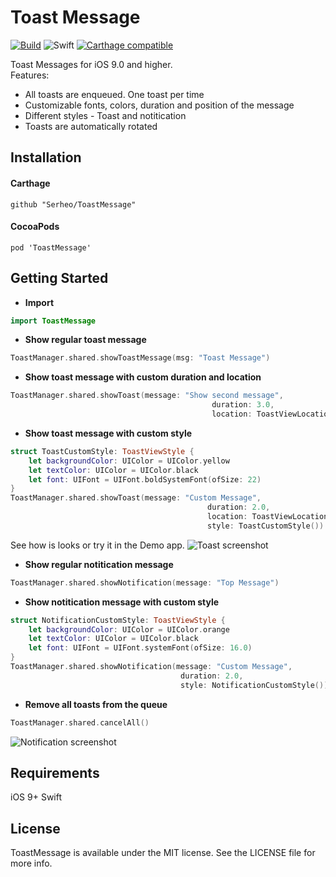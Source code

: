 # Toast Message

[![Build](https://travis-ci.org/Serheo/ToastMessage.svg?branch=master)](https://travis-ci.org/Serheo/ToastMessage)
![Swift](https://img.shields.io/badge/Swift-3.0-orange.svg)
[![Carthage compatible](https://img.shields.io/badge/Carthage-compatible-4BC51D.svg?style=flat)](https://github.com/Carthage/Carthage)

Toast Messages for iOS 9.0 and higher. <br/>
Features: 
- All toasts are enqueued. One toast per time
- Customizable fonts, colors, duration and position of the message
- Different styles - Toast and notitication
- Toasts are automatically rotated

## Installation

#### Carthage
```
github "Serheo/ToastMessage"
```
#### CocoaPods
```
pod 'ToastMessage'
```

## Getting Started

- **Import**
```swift
import ToastMessage
```

- **Show regular toast message**
```swift
ToastManager.shared.showToastMessage(msg: "Toast Message")
```

- **Show toast message with custom duration and location**
```swift
ToastManager.shared.showToast(message: "Show second message",
                                             duration: 3.0,
                                             location: ToastViewLocation.bottomSpace(margin: 80))
```

- **Show toast message with custom style**
```swift
struct ToastCustomStyle: ToastViewStyle {
    let backgroundColor: UIColor = UIColor.yellow
    let textColor: UIColor = UIColor.black
    let font: UIFont = UIFont.boldSystemFont(ofSize: 22)
}
ToastManager.shared.showToast(message: "Custom Message",
                                            duration: 2.0,
                                            location: ToastViewLocation.top,
                                            style: ToastCustomStyle())
```

See how is looks or try it in the Demo app.
![Toast screenshot](https://raw.github.com/Serheo/ToastMessage/master/Screenshots/ToastScreenshot.png)

- **Show regular notitication message**
```swift
ToastManager.shared.showNotification(message: "Top Message")
```

-  **Show notitication message with custom style**
```swift
struct NotificationCustomStyle: ToastViewStyle {
    let backgroundColor: UIColor = UIColor.orange
    let textColor: UIColor = UIColor.black
    let font: UIFont = UIFont.systemFont(ofSize: 16.0)
}
ToastManager.shared.showNotification(message: "Custom Message",
                                      duration: 2.0,
                                      style: NotificationCustomStyle())
```

- **Remove all toasts from the queue**
```swift
ToastManager.shared.cancelAll()
```

![Notification screenshot](https://raw.github.com/Serheo/ToastMessage/master/Screenshots/NotificationScreenshot.png)

## Requirements
iOS 9+
Swift

## License
ToastMessage is available under the MIT license. See the LICENSE file for more info.
